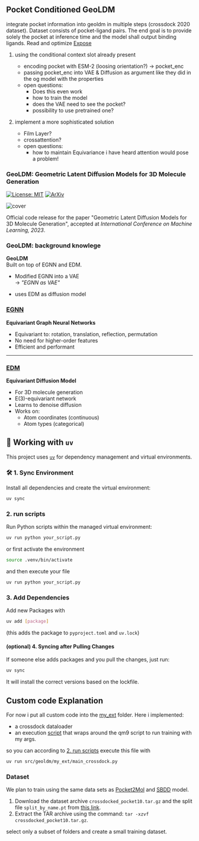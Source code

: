 ## Pocket Conditioned GeoLDM

integrate pocket information into geoldm in multiple steps (crossdock 2020 dataset).
Dataset consists of pocket-ligand pairs.
The end goal is to provide solely the pocket at inference time and the model shall output binding ligands.
Read and optimize [Expose](https://pad.hhu.de/uhO1gxicS8S2RXKNxQmQkg?view)

1. using the conditional context slot already present

   - encoding pocket with ESM-2 (loosing orientation?) -> pocket_enc
   - passing pocket_enc into VAE & Diffusion as argument like they did in the og model with the properties
   - open questions:
     - Does this even work
     - how to train the model
     - does the VAE need to see the pocket?
     - possibility to use pretrained one?

2. implement a more sophisticated solution
   - Film Layer?
   - crossattention?
   - open questions:
     - how to maintain Equivariance i have heard attention would pose a problem!

### GeoLDM: Geometric Latent Diffusion Models for 3D Molecule Generation

[![License: MIT](https://img.shields.io/badge/License-MIT-yellow.svg)](https://github.com/MinkaiXu/GeoLDM/blob/main/LICENSE)
[![ArXiv](http://img.shields.io/badge/cs.LG-arXiv%3A2305.01140-B31B1B.svg)](https://arxiv.org/abs/2305.01140)

<!-- [[Code](https://github.com/MinkaiXu/GeoLDM)] -->

![cover](src/geoldm/equivariant_diffusion/framework.png)

Official code release for the paper "Geometric Latent Diffusion Models for 3D Molecule Generation", accepted at _International Conference on Machine Learning, 2023_.

### GeoLDM: background knowlege

**GeoLDM**  
Built on top of EGNN and EDM.

- Modified EGNN into a VAE  
  → _"EGNN as VAE"_

- uses EDM as diffusion model

### [EGNN](https://arxiv.org/pdf/2102.09844)

**Equivariant Graph Neural Networks**

- Equivariant to: rotation, translation, reflection, permutation
- No need for higher-order features
- Efficient and performant

---

### [EDM](https://arxiv.org/pdf/2203.17003)

**Equivariant Diffusion Model**

- For 3D molecule generation
- E(3)-equivariant network
- Learns to denoise diffusion
- Works on:
  - Atom coordinates (continuous)
  - Atom types (categorical)

## 🚀 Working with `uv`

This project uses [`uv`](https://github.com/astral-sh/uv) for dependency management and virtual environments.

### 🛠 1. Sync Environment

Install all dependencies and create the virtual environment:

```bash
uv sync
```

### 2. run scripts

Run Python scripts within the managed virtual environment:

```bash
uv run python your_script.py
```

or first activate the environment

```bash
source .venv/bin/activate
```

and then execute your file

```bash
uv run python your_script.py
```

### 3. Add Dependencies

Add new Packages with

```bash
uv add [package]
```

(this adds the package to `pyproject.toml` and `uv.lock`)

#### (optional) 4. Syncing after Pulling Changes

If someone else adds packages and you pull the changes, just run:

```bash
uv sync
```

It will install the correct versions based on the lockfile.

## Custom code Explanation

For now i put all custom code into the [my_ext](./src/geoldm/my_ext/) folder.
Here i implemented:

- a crossdock dataloader
- an execution [script](./src/geoldm/my_ext/main_crossdock.py) that wraps around the qm9 script to run training with my args.

so you can according to [2. run scripts]() execute this file with

```bash
uv run src/geoldm/my_ext/main_crossdock.py
```

### Dataset

We plan to train using the same data sets as [Pocket2Mol](https://github.com/pengxingang/Pocket2Mol) and [SBDD](https://github.com/luost26/3D-Generative-SBDD) model.

1. Download the dataset archive `crossdocked_pocket10.tar.gz` and the split file `split_by_name.pt` from [this link](https://drive.google.com/drive/folders/1CzwxmTpjbrt83z_wBzcQncq84OVDPurM).
2. Extract the TAR archive using the command: `tar -xzvf crossdocked_pocket10.tar.gz`.

select only a subset of folders and create a small training dataset.
